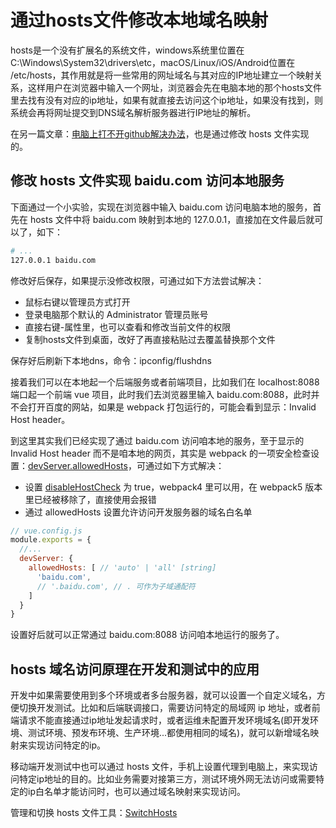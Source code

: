 # 通过hosts文件修改本地域名映射

hosts是一个没有扩展名的系统文件，windows系统里位置在 C:\Windows\System32\drivers\etc，macOS/Linux/iOS/Android位置在 /etc/hosts，其作用就是将一些常用的网址域名与其对应的IP地址建立一个映射关系，这样用户在浏览器中输入一个网址，浏览器会先在电脑本地的那个hosts文件里去找有没有对应的ip地址，如果有就直接去访问这个ip地址，如果没有找到，则系统会再将网址提交到DNS域名解析服务器进行IP地址的解析。

在另一篇文章：[电脑上打不开github解决办法](../电脑上打不开github解决办法/index.md)，也是通过修改 hosts 文件实现的。

## 修改 hosts 文件实现 baidu.com 访问本地服务

下面通过一个小实验，实现在浏览器中输入 baidu.com 访问电脑本地的服务，首先在 hosts 文件中将 baidu.com 映射到本地的 127.0.0.1，直接加在文件最后就可以了，如下：

```bash
# ...
127.0.0.1 baidu.com
```

修改好后保存，如果提示没修改权限，可通过如下方法尝试解决：

* 鼠标右键以管理员方式打开
* 登录电脑那个默认的 Administrator 管理员账号
* 直接右键-属性里，也可以查看和修改当前文件的权限
* 复制hosts文件到桌面，改好了再直接粘贴过去覆盖替换那个文件

保存好后刷新下本地dns，命令：ipconfig/flushdns

接着我们可以在本地起一个后端服务或者前端项目，比如我们在 localhost:8088 端口起一个前端 vue 项目，此时我们去浏览器里输入 baidu.com:8088，此时并不会打开百度的网站，如果是 webpack 打包运行的，可能会看到显示：Invalid Host header。

到这里其实我们已经实现了通过 baidu.com 访问咱本地的服务，至于显示的 Invalid Host header 而不是咱本地的网页，其实是 webpack 的一项安全检查设置：[devServer.allowedHosts](https://webpack.js.org/configuration/dev-server/#devserverallowedhosts)，可通过如下方式解决：

* 设置 [disableHostCheck](https://v4.webpack.js.org/configuration/dev-server/#devserverdisablehostcheck) 为 true，webpack4 里可以用，在 webpack5 版本里已经被移除了，直接使用会报错
* 通过 allowedHosts 设置允许访问开发服务器的域名白名单

```js
// vue.config.js
module.exports = {
  //...
  devServer: {
    allowedHosts: [ // 'auto' | 'all' [string]
      'baidu.com',
      // '.baidu.com', // . 可作为子域通配符
    ]
  }
}
```

设置好后就可以正常通过 baidu.com:8088 访问咱本地运行的服务了。

## hosts 域名访问原理在开发和测试中的应用

开发中如果需要使用到多个环境或者多台服务器，就可以设置一个自定义域名，方便切换开发测试。比如和后端联调接口，需要访问特定的局域网 ip 地址，或者前端请求不能直接通过ip地址发起请求时，或者运维未配置开发环境域名(即开发环境、测试环境、预发布环境、生产环境...都使用相同的域名)，就可以新增域名映射来实现访问特定的ip。

移动端开发测试中也可以通过 hosts 文件，手机上设置代理到电脑上，来实现访问特定ip地址的目的。比如业务需要对接第三方，测试环境外网无法访问或需要特定的ip白名单才能访问时，也可以通过域名映射来实现访问。

管理和切换 hosts 文件工具：[SwitchHosts](https://github.com/oldj/SwitchHosts/releases)